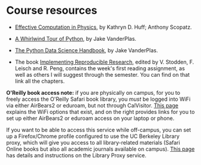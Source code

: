 # Course resources


* [Effective Computation in Physics](http://proquest.safaribooksonline.com/book/physics/9781491901564), by Kathryn D. Huff; Anthony Scopatz.

* [A Whirlwind Tour of Python](https://jakevdp.github.io/WhirlwindTourOfPython/index.html), by Jake VanderPlas.

* [The Python Data Science Handbook](http://proquest.safaribooksonline.com/book/programming/python/9781491912126), by Jake VanderPlas.

* The book [Implementing Reproducible Research](https://osf.io/s9tya), edited by V. Stodden, F. Leisch and R. Peng, contains the week's first reading assignment, as well as others I will suggest through the semester.  You can find on that link all the chapters.


**O'Reilly book access note:**  if you are physically on campus, for you to freely access the O'Reilly Safari book library, you *must* be logged into WiFi via either AirBears2 or eduroam, but not through CalVisitor.  [This page](https://technology.berkeley.edu/wi-fi) explains the WiFi options that exist, and on the right provides links for you to set up either AirBears2 or eduroam access on your laptop or phone.

If you want to be able to access this service while off-campus, you can set up a Firefox/Chrome profile configured to use the UC Berkeley Library proxy, which will give you access to all library-related materials (Safari Online books but also all academic journals available on campus).  [This page](http://www.lib.berkeley.edu/using-the-libraries/proxy-server) has details and instructions on the Library Proxy service.
